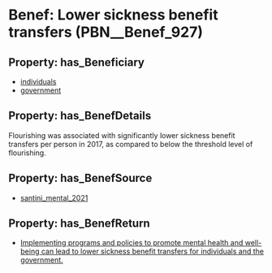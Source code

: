 # Benef: __Lower sickness benefit transfers__ (PBN__Benef_927)

## Property: has_Beneficiary

* [individuals](../Stakeholder/PBN__Stakeholder_20)
* [government](../Stakeholder/PBN__Stakeholder_73)

## Property: has_BenefDetails

Flourishing was associated with significantly lower sickness benefit transfers per person in 2017, as compared to below the threshold level of flourishing.

## Property: has_BenefSource

* [santini_mental_2021](../Article/PBN__Article_189)

## Property: has_BenefReturn

* [Implementing programs and policies to promote mental health and well-being can lead to lower sickness benefit transfers for individuals and the government.](../BenefReturn/PBN__BenefReturn_1016)

